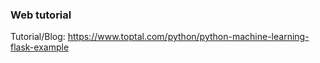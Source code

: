 ### Web tutorial
Tutorial/Blog:
https://www.toptal.com/python/python-machine-learning-flask-example
